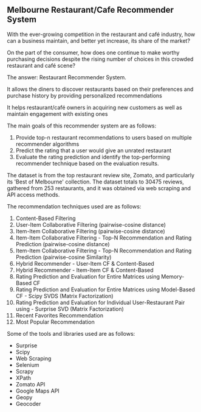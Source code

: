 Melbourne Restaurant/Cafe Recommender System
--------------------------------------------

With the ever-growing competition in the restaurant and café industry, how can a business maintain, and better yet increase, its share of the market?

On the part of the consumer, how does one continue to make worthy purchasing decisions despite the rising number of choices in this crowded restaurant and café scene?

The answer: Restaurant Recommender System.

It allows the diners to discover restaurants based on their preferences and purchase history by providing personalized recommendations

It helps restaurant/café owners in acquiring new customers as well as maintain engagement with existing ones

The main goals of this recommender system are as follows:
1. Provide top-n restaurant recommendations to users based on multiple recommender algorithms
2. Predict the rating that a user would give an unrated restaurant
3. Evaluate the rating prediction and identify the top-performing recommender technique based on the evaluation results.

The dataset is from the top restaurant review site, Zomato, and particularly its 'Best of Melbourne' collection. The dataset totals to 30475 reviews, gathered from 253 restaurants, and it was obtained via web scraping and API access methods. 

The recommendation techniques used are as follows:
1. Content-Based Filtering
2. User-Item Collaborative Filtering (pairwise-cosine distance)
3. Item-Item Collaborative Filtering (pairwise-cosine distance)
4. Item-Item Collaborative Filtering - Top-N Recommendation and Rating Prediction (pairwise-cosine distance)
5. Item-Item Collaborative Filtering - Top-N Recommendation and Rating Prediction (pairwise-cosine Similarity)
6. Hybrid Recommender - User-Item CF & Content-Based
7. Hybrid Recommender - Item-Item CF & Content-Based
8. Rating Prediction and Evaluation for Entire Matrices using Memory-Based CF
9. Rating Prediction and Evaluation for Entire Matrices using Model-Based CF - Scipy SVDS (Matrix Factorization)
10. Rating Prediction and Evaluation for Individual User-Restaurant Pair using - Surprise SVD (Matrix Factorization)
11. Recent Favorites Recommendation
12. Most Popular Recommendation

Some of the tools and libraries used are as follows:
- Surprise
- Scipy
- Web Scraping
- Selenium
- Scrapy
- XPath
- Zomato API
- Google Maps API
- Geopy
- Geocoder
